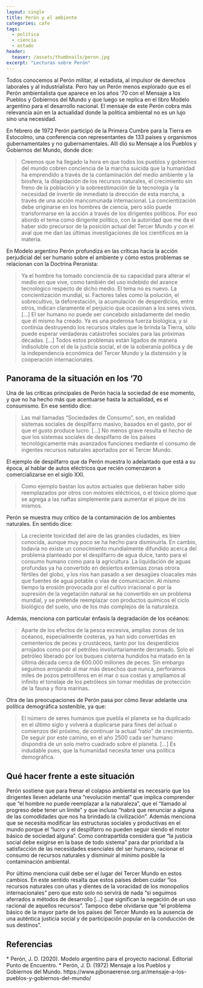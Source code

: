```yaml
---
layout: single
title: Perón y el ambiente
categories: cafe
tags:
  - política
  - ciencia
  - estado
header:
  teaser: /assets/thumbnails/peron.jpg
excerpt: "Lecturas sobre Perón"
---
```


Todos conocemos al Perón militar, al estadista, al impulsor de derechos laborales y al industrialista. Pero hay un Perón menos explorado que es el Perón ambientalista que aparece en los años ‘70 con el Mensaje a los Pueblos y Gobiernos del Mundo y que luego se replica en el libro Modelo argentino para el desarrollo nacional. El mensaje de este Perón cobra más relevancia aún en la actualidad donde la política ambiental no es un lujo sino una necesidad.

En febrero de 1972 Perón participó de la Primera Cumbre para la Tierra en Estocolmo, una conferencia con representantes de 133 países y organismos gubernamentales y no gubernamentales. Allí dió su Mensaje a los Pueblos y Gobiernos del Mundo, donde dice:

>Creemos que ha llegado la hora en que todos los pueblos y gobiernos del mundo cobren conciencia de la marcha suicida que la humanidad ha emprendido a través de la contaminación del medio ambiente y la biosfera, la dilapidación de los recursos naturales, el crecimiento sin freno de la población y la sobreestimación de la tecnología y la necesidad de invertir de inmediato la dirección de esta marcha, a través de una acción mancomunada internacional.
La concientización debe originarse en los hombres de ciencia, pero sólo puede transformarse en la acción a través de los dirigentes políticos. Por eso abordo el tema como dirigente político, con la autoridad que me da el haber sido precursor de la posición actual del Tercer Mundo y con el aval que me dan las últimas investigaciones de los científicos en la materia.

En Modelo argentino Perón profundiza en las críticas hacia la acción perjudicial del ser humano sobre el ambiente y cómo estos problemas se relacionan con la Doctrina Peronista:

>Ya el hombre ha tomado conciencia de su capacidad para alterar el medio en que vive, como también del uso indebido del avance tecnológico respecto de dicho medio. El tema no es nuevo. La concientización mundial, sí. Factores tales como la polución, el sobrecultivo, la deforestación, la acumulación de desperdicios, entre otros, indican claramente el perjuicio que ocasionan a los seres vivos.
[...]
El ser humano no puede ser concebido aisladamente del medio que él mismo ha creado. Ya es una poderosa fuerza biológica, y si continúa destruyendo los recursos vitales que le brinda la Tierra, sólo puede esperar verdaderas catástrofes sociales para las próximas décadas. [...] Todos estos problemas están ligados de manera indisoluble con el de la justicia social, el de la soberanía política y de la independencia económica del Tercer Mundo y la distensión y la cooperación internacionales.

<h2>Panorama de la situación en los ‘70</h2>
Una de las críticas principales de Perón hacia la sociedad de ese momento, y que no ha hecho más que acentuarse hasta la actualidad, es el consumismo. En ese sentido dice:

>Las mal llamadas “Sociedades de Consumo”, son, en realidad sistemas sociales de despilfarro masivo, basados en el gasto, por el que el gusto produce lucro. 
[...]
No menos grave resulta el hecho de que los sistemas sociales de despilfarro de los países tecnológicamente más avanzados funciones mediante el consumo de ingentes recursos naturales aportados por el Tercer Mundo. 

El ejemplo de despilfarro que da Perón muestra lo adelantado que está a su época, al hablar de autos eléctricos que recién comenzaron a  comercializarse en el siglo XXI.

>Como ejemplo bastan los autos actuales que debieran haber sido reemplazados por otros con motores eléctricos, o el tóxico plomo que se agrega a las naftas simplemente para aumentar el pique de los mismos.

Perón se muestra muy crítico de la contaminación de los ambientes naturales. En sentido dice:

>La creciente toxicidad del aire de las grandes ciudades, es bien conocida, aunque muy poco se ha hecho para disminuirla. En cambio, todavía no existe un conocimiento mundialmente difundido acerca del problema planteado por el despilfarro de agua dulce, tanto para el consumo humano como para la agricultura. La liquidación de aguas profundas ya ha convertido en desiertos extensas zonas otrora fértiles del globo, y los ríos han pasado a ser desagües cloacales más que fuentes de agua potable o vías de comunicación. Al mismo tiempo la erosión provocada por el cultivo irracional o por la supresión de la vegetación natural se ha convertido en un problema mundial, y se pretende reemplazar con productos químicos el ciclo biológico del suelo, uno de los más complejos de la naturaleza.

Además, menciona con particular énfasis la degradación de los océanos:

>Aparte de los efectos de la pesca excesiva, amplias zonas de los océanos, especialmente costeras, ya han sido convertidas en cementerios de peces y crustáceos, tanto por los desperdicios arrojados como por el petróleo involuntariamente derramado. Solo el petróleo liberado por los buques cisterna hundidos ha matado en la última década cerca de 600.000 millones de peces. Sin embargo seguimos arrojando al mar más desechos que nunca, perforamos miles de pozos petrolíferos en el mar o sus costas y ampliamos al infinito el tonelaje de los petróleos sin tomar medidas de protección de la fauna y flora marinas.

Otra de las preocupaciones de Perón pasa por cómo llevar adelante una política demográfica sostenible, ya que: 

>El número de seres humanos que puebla el planeta se ha duplicado en el último siglo y volverá a duplicarse para fines del actual o comienzos del próximo, de continuar la actual ”ratio” de crecimiento. De seguir por este camino, en el año 2500 cada ser humano dispondrá de un solo metro cuadrado sobre el planeta. [...] Es indudable pues, que la humanidad necesita tener una política demográfica.

<h2>Qué hacer frente a este situación</h2>
Perón sostiene que para frenar el colapso ambiental  es necesario que los dirigentes lleven adelante una “revolución mental” que implica comprender que “el hombre no puede reemplazar a la naturaleza”, que el “llamado al progreso debe tener un límite” y que incluso “habrá que renunciar a alguna de las comodidades que nos ha brindado la civilización”. Además menciona que se necesita modificar las estructuras sociales y productivas en el mundo porque el “lucro y el despilfarro no pueden seguir siendo el motor básico de sociedad alguna”. Como contrapartida considera que “la justicia social debe exigirse en la base de todo sistema” para dar prioridad a la satisfacción de las necesidades esenciales del ser humano, racionar el consumo de recursos naturales y disminuir al mínimo posible la contaminación ambiental.

Por último menciona cuál debe ser el lugar del Tercer Mundo en estos cambios. En este sentido resalta que estos países deben cuidar “los recursos naturales con uñas y dientes de la voracidad de los monopolios internacionales” pero que esto solo no servirá de nada “si seguimos aferrados a métodos de desarrollo [...] que significan la negación de un uso racional de aquellos recursos”. Tampoco debe olvidarse que “el problema básico de la mayor parte de los países del Tercer Mundo es la ausencia de una auténtica justicia social y de participación popular en la conducción de sus destinos”.

<h2>Referencias</h2>
* Perón, J. D. (2020). Modelo argentino para el proyecto nacional. Editorial Punto de Encuentro.
* Perón, J. D. (1972) Mensaje a los Pueblos y Gobiernos del Mundo. https://www.pjbonaerense.org.ar/mensaje-a-los-pueblos-y-gobiernos-del-mundo/
